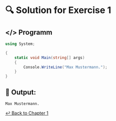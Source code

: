 # 🔍 Solution for Exercise 1

## </> Programm
``` csharp
using System;

{
    static void Main(string[] args)
    {
        Console.WriteLine("Max Mustermann.");
    }
}
```

## 🤖 Output:
```
Max Mustermann.
```

[↩ Back to Chapter 1](../chapters/chapter1.md)
